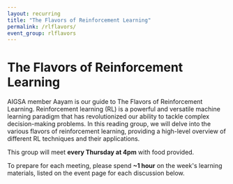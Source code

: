 ```yaml
---
layout: recurring
title: "The Flavors of Reinforcement Learning"
permalink: /rlflavors/
event_group: rlflavors
---
```


# The Flavors of Reinforcement Learning

AIGSA member Aayam is our guide to The Flavors of Reinforcement Learning. Reinforcement learning (RL) is a powerful and versatile machine learning paradigm that has revolutionized our ability to tackle complex decision-making problems. In this reading group, we will delve into the various flavors of reinforcement learning, providing a high-level overview of different RL techniques and their applications.

This group will meet **every Thursday at 4pm** with food provided.

To prepare for each meeting, please spend **~1 hour** on the week's learning materials, listed on the event page for each discussion below.
